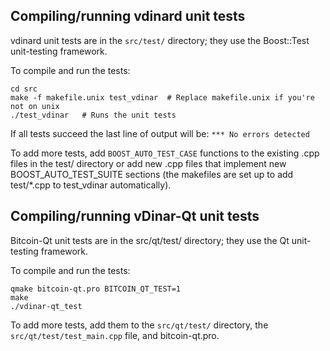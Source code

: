 Compiling/running vdinard unit tests
------------------------------------

vdinard unit tests are in the `src/test/` directory; they
use the Boost::Test unit-testing framework.

To compile and run the tests:

	cd src
	make -f makefile.unix test_vdinar  # Replace makefile.unix if you're not on unix
	./test_vdinar   # Runs the unit tests

If all tests succeed the last line of output will be:
`*** No errors detected`

To add more tests, add `BOOST_AUTO_TEST_CASE` functions to the existing
.cpp files in the test/ directory or add new .cpp files that
implement new BOOST_AUTO_TEST_SUITE sections (the makefiles are
set up to add test/*.cpp to test_vdinar automatically).


Compiling/running vDinar-Qt unit tests
---------------------------------------

Bitcoin-Qt unit tests are in the src/qt/test/ directory; they
use the Qt unit-testing framework.

To compile and run the tests:

	qmake bitcoin-qt.pro BITCOIN_QT_TEST=1
	make
	./vdinar-qt_test

To add more tests, add them to the `src/qt/test/` directory,
the `src/qt/test/test_main.cpp` file, and bitcoin-qt.pro.
